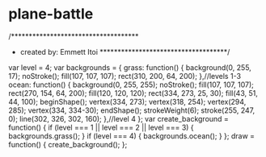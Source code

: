 # plane-battle
/************************************
 * created by: Emmett Itoi
************************************/


var level = 4;
var backgrounds = {
    grass: function() {
        background(0, 255, 17);
        noStroke();
        fill(107, 107, 107);
        rect(310, 200, 64, 200);
    },//levels 1-3
    ocean: function() {
        background(0, 255, 255);
        noStroke();
        fill(107, 107, 107);
        rect(270, 154, 64, 200);
        fill(120, 120, 120);
        rect(334, 273, 25, 30);
        fill(43, 51, 44, 100);
        beginShape();
        vertex(334, 273);
        vertex(318, 254);
        vertex(294, 285);
        vertex(334, 334-30);
        endShape();
        strokeWeight(6);
        stroke(255, 247, 0);
        line(302, 326, 302, 160);
    },//level 4
};
var create_background = function() {
    if (level === 1 || level === 2 || level === 3) {
        backgrounds.grass();
    }
    if (level === 4) {
        backgrounds.ocean();
    }
};
draw = function() {
    create_background();
};
